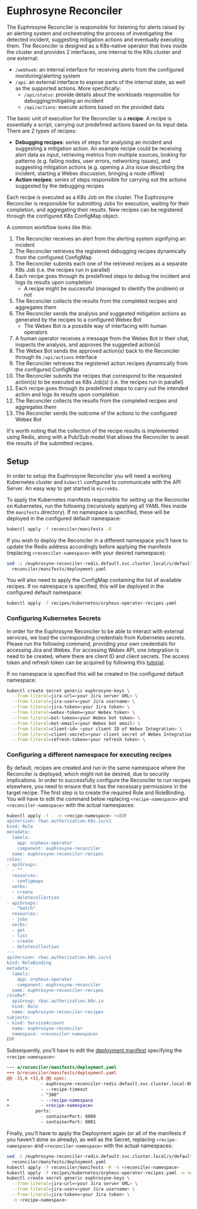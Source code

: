 # Euphrosyne Reconciler

The Euphrosyne Reconciler is responsible for listening for alerts raised by an alerting system and
orchestrating the process of investigating the detected incident, suggesting mitigation actions and
eventually executing them. The Reconciler is designed as a K8s-native operator that lives inside
the cluster and provides 2 interfaces, one internal to the K8s cluster and one external:
* `/webhook`: an internal interface for receiving alerts from the configured monitoring/alerting
  system
* `/api`: an external interface to expose parts of the internal state, as well as the supported
  actions. More specifically:
  * `/api/status`: provide details about the workloads responsible for debugging/mitigating an
    incident
  * `/api/actions`: execute actions based on the provided data

The basic unit of execution for the Reconciler is a **recipe**. A recipe is essentially a script,
carrying out predefined actions based on its input data. There are 2 types of recipes:
* **Debugging recipes**: series of steps for analysing an incident and suggesting a mitigation
  action. An example recipe could be receiving alert data as input, retrieving metrics from
  multiple sources, looking for patterns (e.g. failing nodes, user errors, networking issues), and
  suggesting mitigation actions (e.g. opening a Jira issue describing the incident, starting a
  Webex discussion, bringing a node offline)
* **Action recipes**: series of steps responsible for carrying out the actions suggested by the
  debugging recipes

Each recipe is executed as a K8s Job on the cluster. The Euphrosyne Reconciler is responsible for
submitting Jobs for execution, waiting for their completion, and aggregating their results. New
recipes can be registered through the configured K8s ConfigMap object.

A common workflow looks like this:
1. The Reconciler receives an alert from the alerting system signifying an incident
2. The Reconciler retrieves the registered debugging recipes dynamically from the configured
   ConfigMap
3. The Reconciler submits each one of the retrieved recipes as a separate K8s Job (i.e. the recipes
   run in parallel)
4. Each recipe goes through its predefined steps to debug the incident and logs its results upon
   completion
   * A recipe might be successful (managed to identify the problem) or not
5. The Reconciler collects the results from the completed recipes and aggregates them
6. The Reconciler sends the analysis and suggested mitigation actions as generated by the recipes
   to a configured Webex Bot
   * The Webex Bot is a possible way of interfacing with human operators
7. A human operator receives a message from the Webex Bot in their chat, inspects the analysis, and
   approves the suggested action(s)
8. The Webex Bot sends the approved action(s) back to the Reconciler through its `/api/actions`
   interface
9. The Reconciler retrieves the registered action recipes dynamically from the configured ConfigMap
10. The Reconciler submits the recipes that correspond to the requested action(s) to be executed as
    K8s Job(s) (i.e. the recipes run in parallel)
11. Each recipe goes through its predefined steps to carry out the intended action and logs its
    results upon completion
12. The Reconciler collects the results from the completed recipes and aggregates them
13. The Reconciler sends the outcome of the actions to the configured Webex Bot

It's worth noting that the collection of the recipe results is implemented using Redis, along with
a Pub/Sub model that allows the Reconciler to await the results of the submitted recipes.

## Setup

In order to setup the Euphrosyne Reconciler you will need a working Kubernetes cluster and
`kubectl` configured to communicate with the API Server. An easy way to get started is `microk8s`.

To apply the Kubernetes manifests responsible for setting up the Reconciler on Kubernetes, run the
following (recursively applying all YAML files inside the `manifests` directory). If no namespace
is specified, these will be deployed in the configured default namespace:

```bash
kubectl apply -f reconciler/manifests -R
```

If you wish to deploy the Reconciler in a different namespace you'll have to update the Redis
address accordingly before applying the manifests (replacing `<reconciler-namespace>` with your
desired namespace):

```bash
sed -i /euphrosyne-reconciler-redis.default.svc.cluster.local/s/default/<reconciler-namespace>/g \
  reconciler/manifests/deployment.yaml
```

You will also need to apply the ConfigMap containing the list of available recipes. If no namespace
is specified, this will be deployed in the configured default namespace:

```bash
kubectl apply -f recipes/kubernetes/orpheus-operator-recipes.yaml
```

### Configuring Kubernetes Secrets

In order for the Euphrosyne Reconciler to be able to interact with external services, we load the
corresponding credentials from Kubernetes secrets. Please run the following command, providing your
own credentials for accessing Jira and Webex. For accessing Webex API, one integration is need to
be created, where there are client ID and client secrets. The access token and refresh token can be
acquired by following this [tutorial](https://developer.webex.com/blog/generating-an-oauth-token-pair-using-a-webex-integration).

If no namespace is specified this will be created in the configured default namespace:

```bash
kubectl create secret generic euphrosyne-keys \
  --from-literal=jira-url=<your Jira server URL> \
  --from-literal=jira-user=<your Jira username> \
  --from-literal=jira-token=<your Jira token> \
  --from-literal=webex-token=<your Webex token> \
  --from-literal=bot-token=<your Webex bot token> \
  --from-literal=bot-email=<your Webex bot email> \
  --from-literal=client-id= <your client ID of Webex Integration> \
  --from-literal=client-secret=<your client secret of Webex Integration> \
  --from-literal=refresh-token=<your refresh token> \
```

### Configuring a different namespace for executing recipes

By default, recipes are created and run in the same namespace where the Reconciler is deployed,
which might not be desired, due to security implications. In order to successfully configure the
Reconciler to run recipes elsewhere, you need to ensure that it has the necessary permissions in
the target recipe. The first step is to create the required Role and RoleBinding. You will have to
edit the command below replacing `<recipe-namespace>` and `<reconciler-namespace>` with the actual
namespaces:

```bash
kubectl apply -f - -n <recipe-namespace> <<EOF
apiVersion: rbac.authorization.k8s.io/v1
kind: Role
metadata:
  labels:
    app: orpheus-operator
    component: euphrosyne-reconciler
  name: euphrosyne-reconciler-recipes
rules:
- apiGroups:
  - ""
  resources:
  - configmaps
  verbs:
  - create
  - deletecollection
- apiGroups:
  - "batch"
  resources:
  - jobs
  verbs:
  - get
  - list
  - create
  - deletecollection
---
apiVersion: rbac.authorization.k8s.io/v1
kind: RoleBinding
metadata:
  labels:
    app: orpheus-operator
    component: euphrosyne-reconciler
  name: euphrosyne-reconciler-recipes
roleRef:
  apiGroup: rbac.authorization.k8s.io
  kind: Role
  name: euphrosyne-reconciler-recipes
subjects:
- kind: ServiceAccount
  name: euphrosyne-reconciler
  namespace: <reconciler-namespace>
EOF
```

Subsequently, you'll have to edit the [deployment manifest](./reconciler/manifests/deployment.yaml)
specifying the `<recipe-namespace>`:

```diff
--- a/reconciler/manifests/deployment.yaml
+++ b/reconciler/manifests/deployment.yaml
@@ -31,6 +31,8 @@ spec:
             - euphrosyne-reconciler-redis.default.svc.cluster.local:80
             - --recipe-timeout
             - "300"
+            - --recipe-namespace
+            - <recipe-namespace>
           ports:
             - containerPort: 8080
             - containerPort: 8081
```

Finally, you'll have to apply the Deployment again (or all of the manifests if you haven't done so
already), as well as the Secret, replacing `<recipe-namespace>` and `<reconciler-namespace>` with
the actual namespaces:

```bash
sed -i /euphrosyne-reconciler-redis.default.svc.cluster.local/s/default/<reconciler-namespace>/g \
  reconciler/manifests/deployment.yaml
kubectl apply -f reconciler/manifests -R -n <reconciler-namespace>
kubectl apply -f recipes/kubernetes/orpheus-operator-recipes.yaml -n <reconciler-namespace>
kubectl create secret generic euphrosyne-keys \
  --from-literal=jira-url=<your Jira server URL> \
  --from-literal=jira-user=<your Jira username> \
  --from-literal=jira-token=<your Jira token> \
  -n <recipe-namespace>
```
